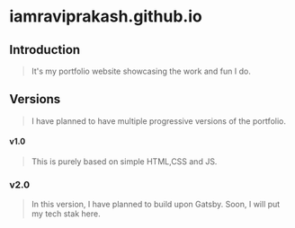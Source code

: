 # iamraviprakash.github.io
## Introduction
>  It's my portfolio website showcasing the work and fun I do.

## Versions
>  I have planned to have multiple progressive versions of the portfolio.

#### v1.0
> This is purely based on simple HTML,CSS and JS.

### v2.0
> In this version, I have planned to build upon Gatsby. Soon, I will put my tech stak here. 
